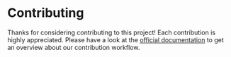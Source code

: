 # Contributing

Thanks for considering contributing to this project! Each contribution is
highly appreciated. Please have a look at the [official documentation][1]
to get an overview about our contribution workflow.

[1]: https://cps-it.github.io/project-builder/contributing/workflow.html
